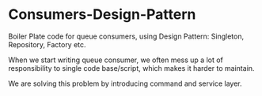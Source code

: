 # Consumers-Design-Pattern
Boiler Plate code for queue consumers, using Design Pattern: Singleton, Repository, Factory etc.

When we start writing queue consumer, we often mess up a lot of responsibility to single code base/script, which makes it harder
to maintain.

We are solving this problem by introducing command and service layer.
